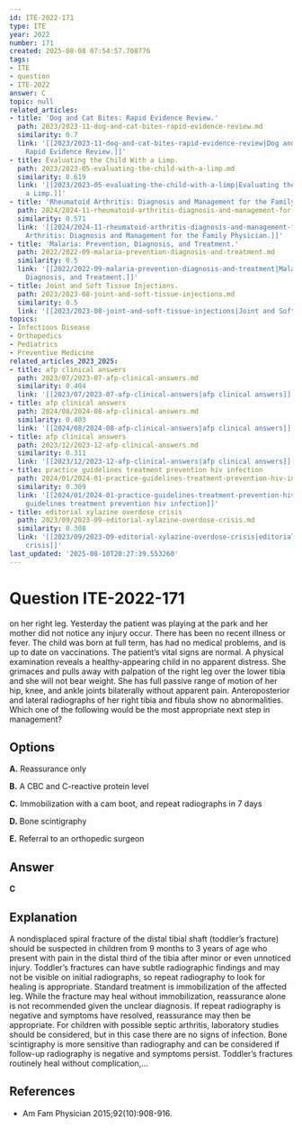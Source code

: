 ```yaml
---
id: ITE-2022-171
type: ITE
year: 2022
number: 171
created: 2025-08-08 07:54:57.708776
tags:
- ITE
- question
- ITE-2022
answer: C
topic: null
related_articles:
- title: 'Dog and Cat Bites: Rapid Evidence Review.'
  path: 2023/2023-11-dog-and-cat-bites-rapid-evidence-review.md
  similarity: 0.7
  link: '[[2023/2023-11-dog-and-cat-bites-rapid-evidence-review|Dog and Cat Bites:
    Rapid Evidence Review.]]'
- title: Evaluating the Child With a Limp.
  path: 2023/2023-05-evaluating-the-child-with-a-limp.md
  similarity: 0.619
  link: '[[2023/2023-05-evaluating-the-child-with-a-limp|Evaluating the Child With
    a Limp.]]'
- title: 'Rheumatoid Arthritis: Diagnosis and Management for the Family Physician.'
  path: 2024/2024-11-rheumatoid-arthritis-diagnosis-and-management-for-the-family.md
  similarity: 0.571
  link: '[[2024/2024-11-rheumatoid-arthritis-diagnosis-and-management-for-the-family|Rheumatoid
    Arthritis: Diagnosis and Management for the Family Physician.]]'
- title: 'Malaria: Prevention, Diagnosis, and Treatment.'
  path: 2022/2022-09-malaria-prevention-diagnosis-and-treatment.md
  similarity: 0.5
  link: '[[2022/2022-09-malaria-prevention-diagnosis-and-treatment|Malaria: Prevention,
    Diagnosis, and Treatment.]]'
- title: Joint and Soft Tissue Injections.
  path: 2023/2023-08-joint-and-soft-tissue-injections.md
  similarity: 0.5
  link: '[[2023/2023-08-joint-and-soft-tissue-injections|Joint and Soft Tissue Injections.]]'
topics:
- Infectious Disease
- Orthopedics
- Pediatrics
- Preventive Medicine
related_articles_2023_2025:
- title: afp clinical answers
  path: 2023/07/2023-07-afp-clinical-answers.md
  similarity: 0.404
  link: '[[2023/07/2023-07-afp-clinical-answers|afp clinical answers]]'
- title: afp clinical answers
  path: 2024/08/2024-08-afp-clinical-answers.md
  similarity: 0.403
  link: '[[2024/08/2024-08-afp-clinical-answers|afp clinical answers]]'
- title: afp clinical answers
  path: 2023/12/2023-12-afp-clinical-answers.md
  similarity: 0.311
  link: '[[2023/12/2023-12-afp-clinical-answers|afp clinical answers]]'
- title: practice guidelines treatment prevention hiv infection
  path: 2024/01/2024-01-practice-guidelines-treatment-prevention-hiv-infection.md
  similarity: 0.309
  link: '[[2024/01/2024-01-practice-guidelines-treatment-prevention-hiv-infection|practice
    guidelines treatment prevention hiv infection]]'
- title: editorial xylazine overdose crisis
  path: 2023/09/2023-09-editorial-xylazine-overdose-crisis.md
  similarity: 0.308
  link: '[[2023/09/2023-09-editorial-xylazine-overdose-crisis|editorial xylazine overdose
    crisis]]'
last_updated: '2025-08-10T20:27:39.553260'
---
```


# Question ITE-2022-171

on her right leg. Yesterday the patient was playing at the park and her mother did not notice any injury occur. There has been no recent illness or fever. The child was born at full term, has had no medical problems, and is up to date on vaccinations. The patient’s vital signs are normal. A physical examination reveals a healthy-appearing child in no apparent distress. She grimaces and pulls away with palpation of the right leg over the lower tibia and she will not bear weight. She has full passive range of motion of her hip, knee, and ankle joints bilaterally without apparent pain. Anteroposterior and lateral radiographs of her right tibia and fibula show no abnormalities. Which one of the following would be the most appropriate next step in management?

## Options

**A.** Reassurance only

**B.** A CBC and C-reactive protein level

**C.** Immobilization with a cam boot, and repeat radiographs in 7 days

**D.** Bone scintigraphy

**E.** Referral to an orthopedic surgeon

## Answer

**C**

## Explanation

A nondisplaced spiral fracture of the distal tibial shaft (toddler’s fracture) should be suspected in children
from 9 months to 3 years of age who present with pain in the distal third of the tibia after minor or even
unnoticed injury. Toddler’s fractures can have subtle radiographic findings and may not be visible on initial
radiographs, so repeat radiography to look for healing is appropriate. Standard treatment is immobilization
of the affected leg. While the fracture may heal without immobilization, reassurance alone is not
recommended given the unclear diagnosis. If repeat radiography is negative and symptoms have resolved,
reassurance may then be appropriate. For children with possible septic arthritis, laboratory studies should
be considered, but in this case there are no signs of infection. Bone scintigraphy is more sensitive than
radiography and can be considered if follow-up radiography is negative and symptoms persist. Toddler’s
fractures routinely heal without complication,...

## References

- Am Fam Physician
2015;92(10):908-916.
